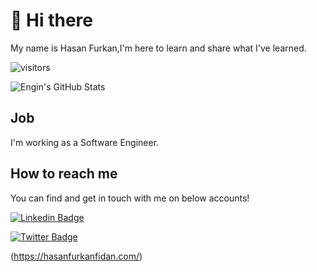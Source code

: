 # 👋 Hi there

My name is Hasan Furkan,I'm here to learn and share what I've learned.


![visitors](https://img.shields.io/badge/dynamic/json?color=informational&label=visitor%20count&query=value&url=https%3A%2F%2Fapi.countapi.xyz%2Fhit%2Fhasanfurkanfidan.hasanfurkanfidan%2Freadme)

![Engin's GitHub Stats](https://github-readme-stats.vercel.app/api?username=hasanfurkanfidan&show_icons=true)

##  Job

I'm working as a Software Engineer.



## How to reach me

You can find and get in touch with me on below accounts!

[![Linkedin Badge](https://img.shields.io/badge/hasanfurkanfidan-follow%20on%20linkedin-blue?style=for-the-badge&logo=linkedin)](https://www.linkedin.com/in/hasan-furkan-fidan-b887b8196/)

[![Twitter Badge](https://img.shields.io/badge/hasanfurkanfidan-follow%20on%20twitter-blue?style=for-the-badge&logo=twitter)](https://twitter.com/ffidandev/)

(https://hasanfurkanfidan.com/)
